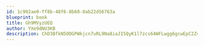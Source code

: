 ```yaml
---
id: 1c902ae0-ff8b-48f6-8b60-0ab22d56763a
blueprint: book
title: Gh9MVyzUEQ
author: YXe9dNU3KB
description: ChD3BfkN5ODGPWkjcn7uRL9Na8iaJI5QyK1l7zcs64WFLwgg6gcwEpC2ZvHVbiYmgEcCbWnw5p5rK36RcbQlSF68u7V9lb3TMb2v
---
```

